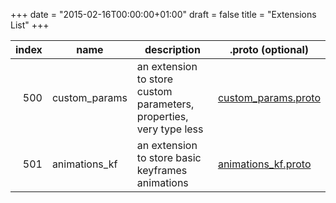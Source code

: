 +++
date = "2015-02-16T00:00:00+01:00"
draft = false
title = "Extensions List"
+++

| index | name | description |.proto (optional)|
|------:|------|-------------|-----------------|
|500|custom_params| an extension to store custom parameters, properties, very type less| [custom_params.proto](https://github.com/davidB/xbuf/blob/master/src/main/proto/xbuf_ext/custom_params.proto)|
|501|animations_kf| an extension to store basic keyframes animations| [animations_kf.proto](https://github.com/davidB/xbuf/blob/master/src/main/proto/xbuf_ext/animations_kf.proto)|
